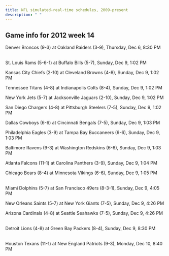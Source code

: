 ```yaml
---
title: NFL simulated-real-time schedules, 2009-present
description: " "
---
```


## Game info for 2012 week 14
Denver Broncos (9-3) at Oakland Raiders (3-9), Thursday, Dec 6, 8:30 PM

<br/>St. Louis Rams (5-6-1) at Buffalo Bills (5-7), Sunday, Dec 9, 1:02 PM

Kansas City Chiefs (2-10) at Cleveland Browns (4-8), Sunday, Dec 9, 1:02 PM

Tennessee Titans (4-8) at Indianapolis Colts (8-4), Sunday, Dec 9, 1:02 PM

New York Jets (5-7) at Jacksonville Jaguars (2-10), Sunday, Dec 9, 1:02 PM

San Diego Chargers (4-8) at Pittsburgh Steelers (7-5), Sunday, Dec 9, 1:02 PM

Dallas Cowboys (6-6) at Cincinnati Bengals (7-5), Sunday, Dec 9, 1:03 PM

Philadelphia Eagles (3-9) at Tampa Bay Buccaneers (6-6), Sunday, Dec 9, 1:03 PM

Baltimore Ravens (9-3) at Washington Redskins (6-6), Sunday, Dec 9, 1:03 PM

Atlanta Falcons (11-1) at Carolina Panthers (3-9), Sunday, Dec 9, 1:04 PM

Chicago Bears (8-4) at Minnesota Vikings (6-6), Sunday, Dec 9, 1:05 PM

<br/>Miami Dolphins (5-7) at San Francisco 49ers (8-3-1), Sunday, Dec 9, 4:05 PM

New Orleans Saints (5-7) at New York Giants (7-5), Sunday, Dec 9, 4:26 PM

Arizona Cardinals (4-8) at Seattle Seahawks (7-5), Sunday, Dec 9, 4:26 PM

<br/>Detroit Lions (4-8) at Green Bay Packers (8-4), Sunday, Dec 9, 8:30 PM

<br/>Houston Texans (11-1) at New England Patriots (9-3), Monday, Dec 10, 8:40 PM

